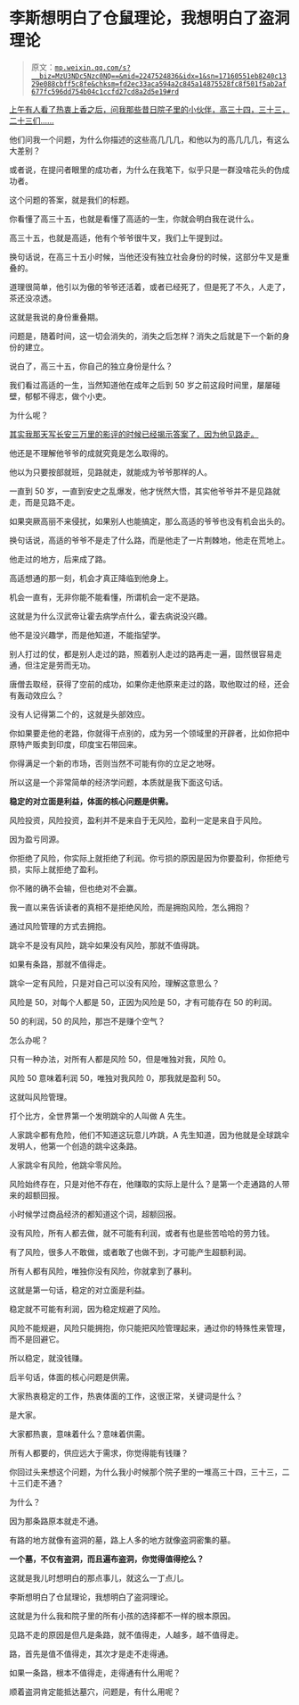 # 李斯想明白了仓鼠理论，我想明白了盗洞理论

> 原文：[`mp.weixin.qq.com/s?__biz=MzU3NDc5Nzc0NQ==&mid=2247524836&idx=1&sn=17160551eb8240c1329e088cbff5c8fe&chksm=fd2ec33aca594a2c845a14875528fc8f501f5ab2af677fc596dd754b04c1ccfd27cd8a2d5e19#rd`](http://mp.weixin.qq.com/s?__biz=MzU3NDc5Nzc0NQ==&mid=2247524836&idx=1&sn=17160551eb8240c1329e088cbff5c8fe&chksm=fd2ec33aca594a2c845a14875528fc8f501f5ab2af677fc596dd754b04c1ccfd27cd8a2d5e19#rd)

[上午有人看了热衷上香之后，问我那些昔日院子里的小伙伴，高三十四，三十三，二十三们......](http://mp.weixin.qq.com/s?__biz=MzU0MjYwNDU2Mw==&mid=2247511623&idx=1&sn=e8567f2a44cfb8e33c1deb36c700725b&chksm=fb1ac23bcc6d4b2d9ea22989257e98917b1a64441c9cb75f62971fb0eabdcdcdf71130bec215&scene=21#wechat_redirect) 

他们问我一个问题，为什么你描述的这些高几几几，和他以为的高几几几，有这么大差别？ 

或者说，在提问者眼里的成功者，为什么在我笔下，似乎只是一群没啥花头的伪成功者。

这个问题的答案，就是我们的标题。 

你看懂了高三十五，也就是看懂了高适的一生，你就会明白我在说什么。 

高三十五，也就是高适，他有个爷爷很牛叉，我们上午提到过。 

换句话说，在高三十五小时候，当他还没有独立社会身份的时候，这部分牛叉是重叠的。

道理很简单，他引以为傲的爷爷还活着，或者已经死了，但是死了不久，人走了，茶还没凉透。 

这就是我说的身份重叠期。

问题是，随着时间，这一切会消失的，消失之后怎样？消失之后就是下一个新的身份的建立。 

说白了，高三十五，你自己的独立身份是什么？

我们看过高适的一生，当然知道他在成年之后到 50 岁之前这段时间里，屡屡碰壁，郁郁不得志，做个小吏。 

为什么呢？ 

[其实我那天写长安三万里的影评的时候已经揭示答案了，因为他见路走。](https://mp.weixin.qq.com/s?__biz=MzU0MjYwNDU2Mw==&mid=2247511489&idx=1&sn=8d2440b9a0bff15e86c03a1d022622ab&chksm=fb1ac1bdcc6d48ab37c27a86881fd1d44546d19bf038aa398ae27e448d8b83501413c0cec405&token=174077904&lang=zh_CN&scene=21#wechat_redirect) 

他还是不理解他爷爷的成就究竟是怎么取得的。 

他以为只要按部就班，见路就走，就能成为爷爷那样的人。 

一直到 50 岁，一直到安史之乱爆发，他才恍然大悟，其实他爷爷并不是见路就走，而是见路不走。

如果突厥高丽不来侵扰，如果别人也能搞定，那么高适的爷爷也没有机会出头的。

换句话说，高适的爷爷不是走了什么路，而是他走了一片荆棘地，他走在荒地上。

他走过的地方，后来成了路。

高适想通的那一刻，机会才真正降临到他身上。 

机会一直有，无非你能不能看懂，所谓机会一定不是路。

这就是为什么汉武帝让霍去病学点什么，霍去病说没兴趣。 

他不是没兴趣学，而是他知道，不能指望学。

别人打过的仗，都是别人走过的路，照着别人走过的路再走一遍，固然很容易走通，但注定是劳而无功。

唐僧去取经，获得了空前的成功，如果你走他原来走过的路，取他取过的经，还会有轰动效应么？ 

没有人记得第二个的，这就是头部效应。

你如果要走他的老路，你就得干点别的，成为另一个领域里的开辟者，比如你把中原特产贩卖到印度，印度宝石带回来。

你得满足一个新的市场，否则当然不可能有你的立足之地呀。

所以这是一个非常简单的经济学问题，本质就是我下面这句话。 

**稳定的对立面是利益，体面的核心问题是供需。**

风险投资，风险投资，盈利并不是来自于无风险，盈利一定是来自于风险。 

因为盈亏同源。

你拒绝了风险，你实际上就拒绝了利润。你亏损的原因是因为你要盈利，你拒绝亏损，实际上就拒绝了盈利。 

你不赌的确不会输，但也绝对不会赢。

我一直以来告诉读者的真相不是拒绝风险，而是拥抱风险，怎么拥抱？ 

通过风险管理的方式去拥抱。

跳伞不是没有风险，跳伞如果没有风险，那就不值得跳。 

如果有条路，那就不值得走。

跳伞一定有风险，只是对自己可以没有风险，理解这意思么？ 

风险是 50，对每个人都是 50，正因为风险是 50，才有可能存在 50 的利润。 

50 的利润，50 的风险，那岂不是赚个空气？ 

怎么办呢？

只有一种办法，对所有人都是风险 50，但是唯独对我，风险 0。

风险 50 意味着利润 50，唯独对我风险 0，那我就是盈利 50。

这就叫风险管理。 

打个比方，全世界第一个发明跳伞的人叫做 A 先生。 

人家跳伞都有危险，他们不知道这玩意儿咋跳，A 先生知道，因为他就是全球跳伞发明人，他第一个创造的跳伞这条路。 

人家跳伞有风险，他跳伞零风险。 

风险始终存在，只是对他不存在，他赚取的实际上是什么？是第一个走通路的人带来的超额回报。

小时候学过商品经济的都知道这个词，超额回报。

没有风险，所有人都去做，就不可能有利润，或者有也是些苦哈哈的劳力钱。 

有了风险，很多人不敢做，或者敢了也做不到，才可能产生超额利润。

所有人都有风险，唯独你没有风险，你就拿到了暴利。

这就是第一句话，稳定的对立面是利益。 

稳定就不可能有利润，因为稳定规避了风险。

风险不能规避，风险只能拥抱，你只能把风险管理起来，通过你的特殊性来管理，而不是回避它。

所以稳定，就没钱赚。

后半句话，体面的核心问题是供需。

大家热衷稳定的工作，热衷体面的工作，这很正常，关键词是什么？ 

是大家。

大家都热衷，意味着什么？意味着供需。

所有人都要的，供应远大于需求，你觉得能有钱赚？ 

你回过头来想这个问题，为什么我小时候那个院子里的一堆高三十四，三十三，二十三们走不通？ 

为什么？

因为那条路原本就走不通。

有路的地方就像有盗洞的墓，路上人多的地方就像盗洞密集的墓。 

**一个墓，不仅有盗洞，而且遍布盗洞，你觉得值得挖么？**

这就是我儿时想明白的那点事儿，就这么一丁点儿。 

李斯想明白了仓鼠理论，我想明白了盗洞理论。 

这就是为什么我和院子里的所有小孩的选择都不一样的根本原因。

见路不走的原因是但凡是条路，就不值得走，人越多，越不值得走。

路，首先是值不值得走，其次才是走不走得通。 

如果一条路，根本不值得走，走得通有什么用呢？

顺着盗洞肯定能抵达墓穴，问题是，有什么用呢？